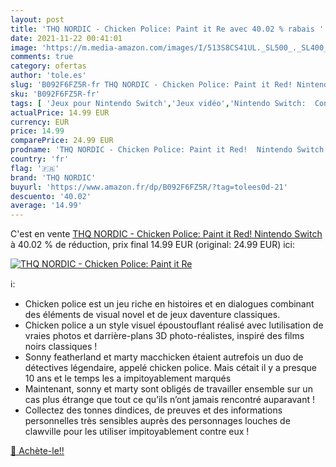 ```yaml
---
layout: post
title: 'THQ NORDIC - Chicken Police: Paint it Re avec 40.02 % rabais '
date: 2021-11-22 00:41:01
image: 'https://m.media-amazon.com/images/I/513S8CS41UL._SL500_._SL400_.jpg'
comments: true
category: ofertas
author: 'tole.es'
slug: 'B092F6FZ5R-fr THQ NORDIC - Chicken Police: Paint it Red! Nintendo Switch'
sku: 'B092F6FZ5R-fr'
tags: [ 'Jeux pour Nintendo Switch','Jeux vidéo','Nintendo Switch:  Consoles, jeux et accessoires','thq nordic', ]
actualPrice: 14.99 EUR
currency: EUR
price: 14.99
comparePrice: 24.99 EUR
prodname: 'THQ NORDIC - Chicken Police: Paint it Red!  Nintendo Switch '
country: 'fr'
flag: '🇫🇷'
brand: 'THQ NORDIC'
buyurl: 'https://www.amazon.fr/dp/B092F6FZ5R/?tag=tolees0d-21'
descuento: '40.02'
average: '14.99'
---
```


C'est en vente [THQ NORDIC - Chicken Police: Paint it Red!  Nintendo Switch ](https://www.amazon.fr/dp/B092F6FZ5R/?tag=tolees0d-21)  à  40.02 % de réduction, prix final  14.99 EUR (original: 24.99 EUR) ici:

[![THQ NORDIC - Chicken Police: Paint it Re](https://m.media-amazon.com/images/I/513S8CS41UL._SL500_._SL400_.jpg)](https://www.amazon.fr/dp/B092F6FZ5R/?tag=tolees0d-21)

ℹ️:

- Chicken police est un jeu riche en histoires et en dialogues combinant des éléments de visual novel et de jeux daventure classiques.
- Chicken police a un style visuel époustouflant réalisé avec lutilisation de vraies photos et darrière-plans 3D photo-réalistes, inspiré des films noirs classiques !
- Sonny featherland et marty macchicken étaient autrefois un duo de détectives légendaire, appelé chicken police. Mais cétait il y a presque 10 ans et le temps les a impitoyablement marqués
- Maintenant, sonny et marty sont obligés de travailler ensemble sur un cas plus étrange que tout ce qu’ils n’ont jamais rencontré auparavant !
- Collectez des tonnes dindices, de preuves et des informations personnelles très sensibles auprès des personnages louches de clawville pour les utiliser impitoyablement contre eux !

[🛒 Achète-le!!](https://www.amazon.fr/dp/B092F6FZ5R/?tag=tolees0d-21)
